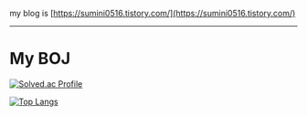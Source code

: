 
my blog is [https://sumini0516.tistory.com/](https://sumini0516.tistory.com/)

***

# My BOJ

[![Solved.ac Profile](http://mazassumnida.wtf/api/v2/generate_badge?boj=sumini0516)](https://solved.ac/sumini0516/)


[![Top Langs](https://github-readme-stats.vercel.app/api/top-langs/?username=sumini0516&theme=gruvbox&layout=compact)](https://github.com/sumini0516/github-readme-stats)
